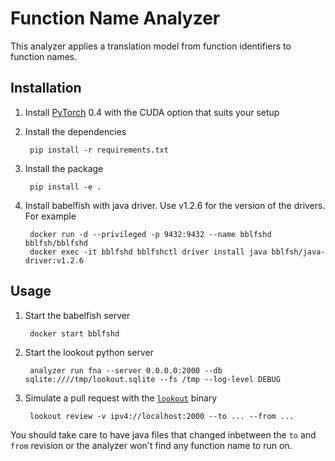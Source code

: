 # Function Name Analyzer

This analyzer applies a translation model from function identifiers to function names.

## Installation

1. Install [PyTorch](https://pytorch.org/) 0.4 with the CUDA option that suits your setup

2. Install the dependencies

        pip install -r requirements.txt

3. Install the package

        pip install -e .

4. Install babelfish with java driver. Use v1.2.6 for the version of the drivers. For example

        docker run -d --privileged -p 9432:9432 --name bblfshd bblfsh/bblfshd
        docker exec -it bblfshd bblfshctl driver install java bblfsh/java-driver:v1.2.6

## Usage

1. Start the babelfish server

        docker start bblfshd

2. Start the lookout python server

        analyzer run fna --server 0.0.0.0:2000 --db sqlite:////tmp/lookout.sqlite --fs /tmp --log-level DEBUG

3. Simulate a pull request with the [`lookout`](https://github.com/src-d/lookout) binary

        lookout review -v ipv4://localhost:2000 --to ... --from ...

You should take care to have java files that changed inbetween the `to` and `from` revision or the
analyzer won't find any function name to run on.
